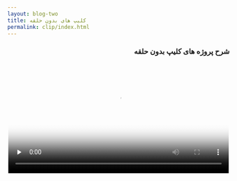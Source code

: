```yaml
---
layout: blog-two
title: کلیپ های بدون حلقه
permalink: clip/index.html
---
```

<div dir="rtl">
<h3>شرح پروژه های کلیپ بدون حلقه</h3>
<p style="text-align:center">
  <video width="500" poster="/assets/farsi_videos/1.jpg" preload="none" controls>
    <source src="https://www.dropbox.com/s/x50b3ow82zj015x/1-%20Clip%20Project.mp4?dl=1" type="video/mp4">
    مرورگر شما قدیمی است! لطفا برای نمایش فیلم آن را به روز نمایید.
  </video>
</p>
</div>
